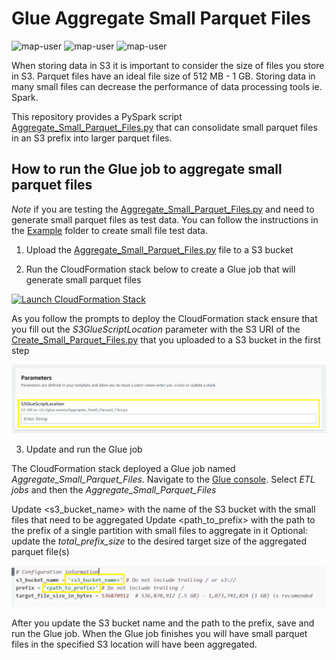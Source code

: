 # Glue Aggregate Small Parquet Files

<img width="275" alt="map-user" src="https://img.shields.io/badge/cloudformation template deployments-21-blue"> <img width="85" alt="map-user" src="https://img.shields.io/badge/views-1983-green"> <img width="125" alt="map-user" src="https://img.shields.io/badge/unique visits-470-green">

When storing data in S3 it is important to consider the size of files you store in S3. Parquet files have an ideal file size of 512 MB - 1 GB. Storing data in many small files can decrease the performance of data processing tools ie. Spark.

This repository provides a PySpark script [Aggregate_Small_Parquet_Files.py](https://github.com/ev2900/Glue_Aggregate_Small_Files/blob/main/Aggregate_Small_Parquet_Files.py)  that can consolidate small parquet files in an S3 prefix into larger parquet files.

## How to run the Glue job to aggregate small parquet files

*Note* if you are testing the [Aggregate_Small_Parquet_Files.py](https://github.com/ev2900/Glue_Aggregate_Small_Files/blob/main/Aggregate_Small_Parquet_Files.py) and need to generate small parquet files as test data. You can follow the instructions in the [Example](https://github.com/ev2900/Glue_Aggregate_Small_Files/tree/main/Example) folder to create small file test data.

1. Upload  the [Aggregate_Small_Parquet_Files.py](https://github.com/ev2900/Glue_Aggregate_Small_Files/blob/main/Aggregate_Small_Parquet_Files.py) file to a S3 bucket

2. Run the CloudFormation stack below to create a Glue job that will generate small parquet files

[![Launch CloudFormation Stack](https://sharkech-public.s3.amazonaws.com/misc-public/cloudformation-launch-stack.png)](https://console.aws.amazon.com/cloudformation/home#/stacks/new?stackName=aggregate-small-files-glue&templateURL=https://sharkech-public.s3.amazonaws.com/misc-public/Aggregate_Small_Parquet_File_Glue_Job_Deployment.yaml)

As you follow the prompts to deploy the CloudFormation stack ensure that you fill out the *S3GlueScriptLocation* parameter with the S3 URI of the [Create_Small_Parquet_Files.py](https://github.com/ev2900/Glue_Aggregate_Small_Files/blob/cloud_formation/Example/Create_Small_Parquet_Files.py) that you uploaded to a S3 bucket in the first step

<img width="800" alt="cat_indicies_1" src="https://github.com/ev2900/Glue_Aggregate_Small_Files/blob/main/README/cloudformation-parameter.png">

3. Update and run the Glue job

The CloudFormation stack deployed a Glue job named *Aggregate_Small_Parquet_Files*. Navigate to the [Glue console](https://us-east-1.console.aws.amazon.com/gluestudio/home). Select *ETL jobs* and then the *Aggregate_Small_Parquet_Files*

Update <s3_bucket_name> with the name of the S3 bucket with the small files that need to be aggregated
Update <path_to_prefix> with the path to the prefix of a single partition with small files to aggregate in it
Optional: update the *total_prefix_size* to the desired target size of the aggregated parquet file(s)

<img width="800" alt="cat_indicies_1" src="https://github.com/ev2900/Glue_Aggregate_Small_Files/blob/main/README/configuration_information.png">

After you update the S3 bucket name and the path to the prefix, save and run the Glue job. When the Glue job finishes you will have small parquet files in the specified S3 location will have been aggregated.
